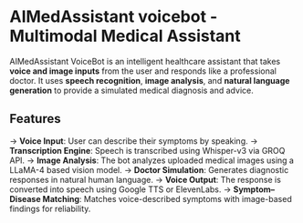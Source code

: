 # AIMedAssistant voicebot - Multimodal Medical Assistant

AIMedAssistant VoiceBot is an intelligent healthcare assistant that takes **voice and image inputs** from the user and responds like a professional doctor. It uses **speech recognition**, **image analysis**, and **natural language generation** to provide a simulated medical diagnosis and advice.

## Features
-> **Voice Input**: User can describe their symptoms by speaking.
-> **Transcription Engine**: Speech is transcribed using Whisper-v3 via GROQ API.
-> **Image Analysis**: The bot analyzes uploaded medical images using a LLaMA-4 based vision model.
-> **Doctor Simulation**: Generates diagnostic responses in natural human language.
-> **Voice Output**: The response is converted into speech using Google TTS or ElevenLabs.
-> **Symptom–Disease Matching**: Matches voice-described symptoms with image-based findings for reliability.


